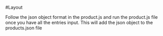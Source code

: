 #Layout

Follow the json object format in the product.js and run the product.js file once you have all the entries input. This will add the json 
object to the products.json file
